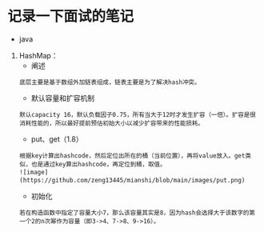 # 记录一下面试的笔记
- java
1. HashMap：
    - 阐述
    ```
    底层主要是基于数组外加链表组成，链表主要是为了解决hash冲突。
    ```
    - 默认容量和扩容机制
    ```
    默认capacity 16，默认负载因子0.75，所有当大于12时才发生扩容（一倍）。扩容是很消耗性能的，所以最好提前预估初始大小以减少扩容带来的性能损耗。
    ```
    - put、get（1.8）
    ```
    根据key计算出hashcode，然后定位出所在的桶（当前位置），再将value放入。get类似，也是通过key算出hashcode，再定位到桶，取值。
    ![image](https://github.com/zeng13445/mianshi/blob/main/images/put.png)
    ```
    - 初始化
    ```
    若在构造函数中指定了容量大小7，那么该容量其实是8，因为hash会选择大于该数字的第一个2的n次幂作为容量（即3->4、7->8、9->16）。
    ```
    
